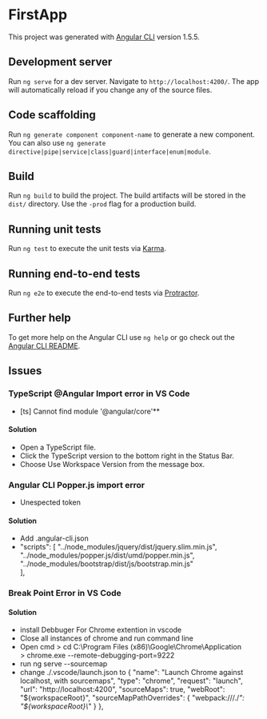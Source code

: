 # FirstApp

This project was generated with [Angular CLI](https://github.com/angular/angular-cli) version 1.5.5.

## Development server

Run `ng serve` for a dev server. Navigate to `http://localhost:4200/`. The app will automatically reload if you change any of the source files.

## Code scaffolding

Run `ng generate component component-name` to generate a new component. You can also use `ng generate directive|pipe|service|class|guard|interface|enum|module`.

## Build

Run `ng build` to build the project. The build artifacts will be stored in the `dist/` directory. Use the `-prod` flag for a production build.

## Running unit tests

Run `ng test` to execute the unit tests via [Karma](https://karma-runner.github.io).

## Running end-to-end tests

Run `ng e2e` to execute the end-to-end tests via [Protractor](http://www.protractortest.org/).

## Further help

To get more help on the Angular CLI use `ng help` or go check out the [Angular CLI README](https://github.com/angular/angular-cli/blob/master/README.md).

## Issues

### TypeScript @Angular Import error in VS Code
  * [ts] Cannot find module '@angular/core'**

#### Solution
  * Open a TypeScript file.
  * Click the TypeScript version to the bottom right in the Status Bar.
  * Choose Use Workspace Version from the message box.

### Angular CLI Popper.js import error
  * Unespected token

#### Solution
  * Add .angular-cli.json
  * "scripts": [
        "../node_modules/jquery/dist/jquery.slim.min.js",
        "../node_modules/popper.js/dist/umd/popper.min.js",
        "../node_modules/bootstrap/dist/js/bootstrap.min.js"   
      ],

### Break Point Error in VS Code

#### Solution
  * install Debbuger For Chrome extention in vscode
  * Close all instances of chrome and run command line
  * Open cmd
        > cd C:\Program Files (x86)\Google\Chrome\Application\
        > chrome.exe --remote-debugging-port=9222
  * run ng serve --sourcemap
  * change ./.vscode/launch.json to
    {
        "name": "Launch Chrome against localhost, with sourcemaps",
        "type": "chrome",
        "request": "launch",
        "url": "http://localhost:4200",
        "sourceMaps": true,
        "webRoot": "${workspaceRoot}",
        "sourceMapPathOverrides": {
            "webpack:///./*": "${workspaceRoot}\\*"
        }
    },
